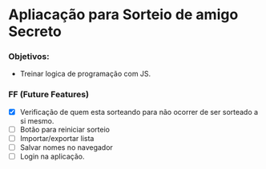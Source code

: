 # Apliacação para Sorteio de amigo Secreto
### Objetivos:
- Treinar logica de programação com JS.

### FF (Future Features)
- [x] Verificação de quem esta sorteando para não ocorrer de ser sorteado a si mesmo.
- [ ] Botão para reiniciar sorteio
- [ ] Importar/exportar lista
- [ ] Salvar nomes no navegador
- [ ] Login na aplicação.
